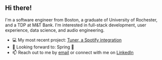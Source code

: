 ## Hi there!

I'm a software engineer from Boston, a graduate of University of Rochester, and a TDP at M&T Bank. I'm interested in full-stack development, user experience, data science, and audio engineering.

- 💻 My most recent project: [Tuner, a Spotify integration](https://tommygeiger.com/tuner)
- 👀 Looking forward to: Spring 🌱
- 📫 Reach out to me by [email](mailto:tommyhawk21@gmail.com) or connect with me on [LinkedIn](https://www.linkedin.com/in/tommygeiger/)
